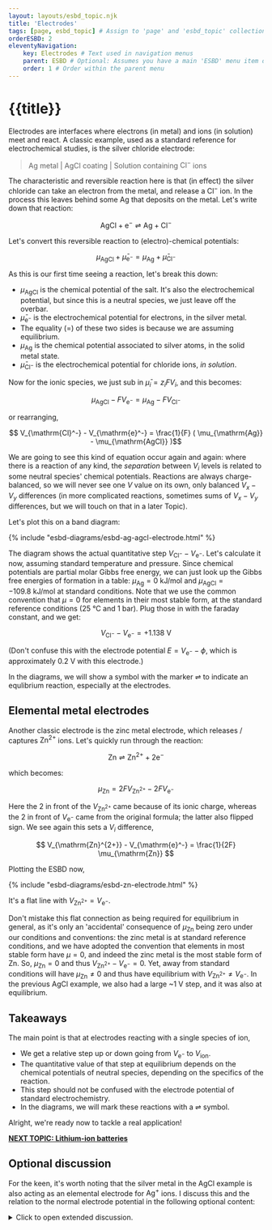 ```yaml
---
layout: layouts/esbd_topic.njk
title: 'Electrodes'
tags: [page, esbd_topic] # Assign to 'page' and 'esbd_topic' collections
orderESBD: 2
eleventyNavigation:
    key: Electrodes # Text used in navigation menus
    parent: ESBD # Optional: Assumes you have a main 'ESBD' menu item defined elsewhere
    order: 1 # Order within the parent menu
---
```


# {{title}}

Electrodes are interfaces where electrons (in metal) and ions (in solution) meet and react. A classic example, used as a standard reference for electrochemical studies, is the silver chloride electrode:

> $\mathrm{Ag}$ metal | $\mathrm{AgCl}$ coating | Solution containing $\mathrm{Cl}^-$ ions

The characteristic and reversible reaction here is that (in effect) the silver chloride can take an electron from the metal, and release a $\mathrm{Cl}^-$ ion. In the process this leaves behind some Ag that deposits on the metal. Let's write down that reaction:

$$ \mathrm{AgCl} + \mathrm{e}^- \rightleftharpoons \mathrm{Ag} + \mathrm{Cl}^-$$

Let's convert this reversible reaction to (electro)-chemical potentials:

$$ \mu_{\mathrm{AgCl}} + \bar\mu_{\mathrm{e}^-} = \mu_{\mathrm{Ag}} + \bar\mu_{\mathrm{Cl}^-}$$

As this is our first time seeing a reaction, let's break this down:

* $\mu_{\mathrm{AgCl}}$ is the chemical potential of the salt. It's also the electrochemical potential, but since this is a neutral species, we just leave off the overbar.
* $\bar\mu_{\mathrm{e}^-}$ is the electrochemical potential for electrons, in the silver metal.
* The equality ($=$) of these two sides is because we are assuming equilibrium.
* $\mu_{\mathrm{Ag}}$ is the chemical potential associated to silver atoms, in the solid metal state.
* $\bar\mu_{\mathrm{Cl}^-}$ is the electrochemical potential for chloride ions, _in solution_.

Now for the ionic species, we just sub in $\bar{\mu}_i = z_i F V_i$, and this becomes:

$$ \mu_{\mathrm{AgCl}} - F V_{\mathrm{e}^-} = \mu_{\mathrm{Ag}} - F V_{\mathrm{Cl}^-}$$

or rearranging,

$$ V_{\mathrm{Cl}^-} - V_{\mathrm{e}^-} =  \frac{1}{F} ( \mu_{\mathrm{Ag}} - \mu_{\mathrm{AgCl}} )$$

We are going to see this kind of equation occur again and again: where there is a reaction of any kind, the _separation_ between $V_i$ levels is related to some neutral species' chemical potentials. Reactions are always charge-balanced, so we will never see one $V$ value on its own, only balanced $V_x - V_y$ differences (in more complicated reactions, sometimes sums of $V_x - V_y$ differences, but we will touch on that in a later Topic).

Let's plot this on a band diagram:

{% include "esbd-diagrams/esbd-ag-agcl-electrode.html" %}

The diagram shows the actual quantitative step $V_{\mathrm{Cl}^-} - V_{\mathrm{e}^-}$. Let's calculate it now, assuming standard temperature and pressure. Since chemical potentials are partial molar Gibbs free energy, we can just look up the Gibbs free energies of formation in a table: $\mu_{\mathrm{Ag}} = 0~\mathrm{kJ/mol}$ and $\mu_{\mathrm{AgCl}} = -109.8~\mathrm{kJ/mol}$ at standard conditions. Note that we use the common convention that $\mu=0$ for elements in their most stable form, at the standard reference conditions (25&nbsp;°C and 1 bar). Plug those in with the faraday constant, and we get:

$$ V_{\mathrm{Cl}^-} - V_{\mathrm{e}^-} = +1.138~\mathrm{V}$$

(Don't confuse this with the electrode potential $E = V_{\mathrm{e}^-} - \phi$, which is approximately 0.2 V with this electrode.)

In the diagrams, we will show a symbol with the marker ⇌ to indicate an equlibrium reaction, especially at the electrodes.


## Elemental metal electrodes

Another classic electrode is the zinc metal electrode, which releases / captures $\mathrm{Zn}^{2+}$ ions. Let's quickly run through the reaction:

$$ \mathrm{Zn} \rightleftharpoons \mathrm{Zn}^{2+} + 2\mathrm{e}^-$$

which becomes:

$$ \mu_{\mathrm{Zn}} = 2 F V_{\mathrm{Zn}^{2+}} - 2 F V_{\mathrm{e}^-}$$

Here the 2 in front of the $V_{\mathrm{Zn}^{2+}}$ came because of its ionic charge, whereas the 2 in front of $V_{\mathrm{e}^-}$ came from the original formula; the latter also flipped sign. We see again this sets a $V_i$ difference,

$$ V_{\mathrm{Zn}^{2+}} - V_{\mathrm{e}^-} =  \frac{1}{2F} \mu_{\mathrm{Zn}} $$

Plotting the ESBD now,

{% include "esbd-diagrams/esbd-zn-electrode.html" %}

It's a flat line with $V_{\mathrm{Zn}^{2+}} = V_{\mathrm{e}^-}$.

Don't mistake this flat connection as being required for equilibrium in general, as it's only an 'accidental' consequence of $\mu_{\mathrm{Zn}}$ being zero under our conditions and conventions: the zinc metal is at standard reference conditions, and we have adopted the convention that elements in most stable form have $\mu=0$, and indeed the zinc metal is the most stable form of $\mathrm{Zn}$. So, $\mu_{\mathrm{Zn}} = 0$ and thus $V_{\mathrm{Zn}^{2+}} - V_{\mathrm{e}^-} = 0$. Yet, away from standard conditions will have $\mu_{\mathrm{Zn}} \neq 0$ and thus have equilibrium with $V_{\mathrm{Zn}^{2+}} \neq V_{\mathrm{e}^-}$. In the previous $\mathrm{AgCl}$ example, we also had a large ~1 V step, and it was also at equilibrium.

## Takeaways

The main point is that at electrodes reacting with a single species of ion,
* We get a relative step up or down going from $V_{\mathrm{e}^-}$ to $V_{\mathrm{ion}}$.
* The quantitative value of that step at equilibrium depends on the chemical potentials of neutral species, depending on the specifics of the reaction.
* This step should not be confused with the electrode potential of standard electrochemistry.
* In the diagrams, we will mark these reactions with a ⇌ symbol.

Alright, we're ready now to tackle a real application!

[**NEXT TOPIC: Lithium-ion batteries**](../lib/)

## Optional discussion

For the keen, it's worth noting that the silver metal in the $\mathrm{AgCl}$ example is also acting as an elemental electrode for $\mathrm{Ag}^{+}$ ions. I discuss this and the relation to the normal electrode potential in the following optional content:

<details>
<summary>
Click to open extended discussion.
</summary>
At the silver electrode, we have $\mathrm{Ag} \rightleftharpoons \mathrm{Ag^{+}} + \mathrm{e}^-$, so 

$$ V_{\mathrm{Ag}^{+}} - V_{\mathrm{e}^-} =  \frac{1}{F} \mu_{\mathrm{Ag}} = 0~\mathrm{V}$$

Again, 0 V because we're assuming standard conditions and this is the elemental standard reference state of silver. Together with the previous reaction I gave, this also sets a difference in the solution:

$$ V_{\mathrm{Cl}^-} - V_{\mathrm{Ag}^{+}} =  - \frac{1}{F}\mu_{\mathrm{AgCl}} = 1.138~\mathrm{V}$$

And note that we could have gotten this equation directly based on the dissociation reaction $\mathrm{AgCl} \rightleftharpoons \mathrm{Ag^{+}} + \mathrm{Cl}^-$. In other words, as far as equilibrium is concerned, the $\mathrm{AgCl}$ just acts to dissolve until saturation (it doesn't take much -- silver chloride has a quite low solubility in water).

We saw the $V_i$ step does not depend at all on the actual concentration of ions. In contrast, the electrode potential of standard electrochemistry _does_ depend on chloride concentration: a massive excess of $\mathrm{Cl}^-$ ions are typically supplied by dissolving $\mathrm{KCl}$ salt into the solution at a concentration of 0.5 to 3 mol/L, and the commonly quoted value of 0.222&nbsp;V refers specifically to the case of 'unit activity' of chloride ions, which occurs around 2 mol/L of dissolved $\mathrm{KCl}$.

Let's use the definition of electrode potential, $E = V_{\mathrm{e}^-} - \phi$, together with the value we found for $V_{\mathrm{Cl}^-} - V_{\mathrm{e}^-} = \frac{1}{F} ( \mu_{\mathrm{Ag}} - \mu_{\mathrm{AgCl}} ) = 1.138~\mathrm{V}$, and finally substitute the partitioned form $V_{\mathrm{Cl}^-} = \phi -\frac{1}{F}\mu^\circ_{\mathrm{Cl}^-} - \frac{RT}{F}\ln(a_{\mathrm{Cl}^-})$. Then we get:

\begin{align}
 E  & \equiv V_{\mathrm{e}^-} - \phi \notag \\\\
    & = \Big[V_{\mathrm{Cl}^-} - [V_{\mathrm{Cl}^-} - V_{\mathrm{e}^-}] \Big] - \phi \notag \\\\
    & = \Big[\phi -\frac{1}{F}\mu^\circ_{\mathrm{Cl}^-} - \frac{RT}{F}\ln(a_{\mathrm{Cl}^-}) - [V_{\mathrm{Cl}^-} - V_{\mathrm{e}^-}] \Big] - \phi \notag \\\\
    & = \Big[-\frac{1}{F}\mu^\circ_{\mathrm{Cl}^-} - [V_{\mathrm{Cl}^-} - V_{\mathrm{e}^-}] \Big] - \frac{RT}{F}\ln(a_{\mathrm{Cl}^-}) \notag \\\\
    & = \big[1.360~\mathrm{V} - 1.138~\mathrm{V} \big] - \frac{RT}{F}\ln(a_{\mathrm{Cl}^-}) \notag \\\\
    & = 0.222~\mathrm{V} - \frac{RT}{F}\ln(a_{\mathrm{Cl}^-}) \notag
\end{align}

where we've used $\mu^\circ_{\mathrm{Cl}^-} = -F \cdot 1.360~\mathrm{V}$, the standard internal chemical potential for chloride ions.

We will further discuss ionic concentrations, ionic standard states, and ionic activities in the next-next topic.

</details>
